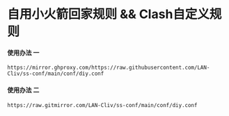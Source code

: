 # 自用小火箭回家规则 && Clash自定义规则

#### 使用办法 一
    https://mirror.ghproxy.com/https://raw.githubusercontent.com/LAN-Cliv/ss-conf/main/conf/diy.conf

#### 使用办法 二
    https://raw.gitmirror.com/LAN-Cliv/ss-conf/main/conf/diy.conf
